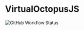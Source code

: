 # VirtualOctopusJS

![GitHub Workflow Status](https://img.shields.io/github/workflow/status/VirtualOctopus/VirtualOctopusJS/Node%20CI?label=workflow)

